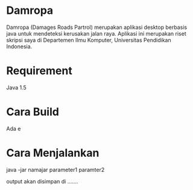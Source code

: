 Damropa
=======

Damropa (Damages Roads Partrol) merupakan aplikasi desktop berbasis java untuk mendeteksi kerusakan jalan raya. Aplikasi ini merupakan riset skripsi saya di Departemen Ilmu Komputer, Universitas Pendidikan Indonesia.

Requirement
===========
Java 1.5


Cara Build
==========
Ada e


Cara Menjalankan
================
java -jar  namajar parameter1 paramter2


output akan disimpan di .......
 







